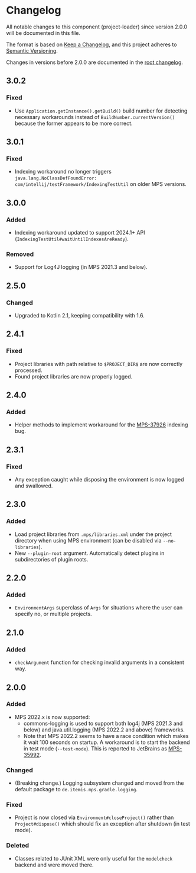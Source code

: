 # Changelog

All notable changes to this component (project-loader) since version 2.0.0 will be documented in this file.

The format is based on [Keep a Changelog](https://keepachangelog.com/en/1.0.0/), and this project adheres
to [Semantic Versioning](https://semver.org/spec/v2.0.0.html).

Changes in versions before 2.0.0 are documented in the [root changelog](../CHANGELOG.md).

## 3.0.2

### Fixed

- Use `Application.getInstance().getBuild()` build number for detecting necessary workarounds instead of
  `BuildNumber.currentVersion()` because the former appears to be more correct.

## 3.0.1

### Fixed

- Indexing workaround no longer triggers `java.lang.NoClassDefFoundError: com/intellij/testFramework/IndexingTestUtil`
  on older MPS versions.

## 3.0.0

### Added

- Indexing workaround updated to support 2024.1+ API (`IndexingTestUtil#waitUntilIndexesAreReady`).

### Removed

- Support for Log4J logging (in MPS 2021.3 and below).

## 2.5.0

### Changed

- Upgraded to Kotlin 2.1, keeping compatibility with 1.6.

## 2.4.1

### Fixed

- Project libraries with path relative to `$PROJECT_DIR$` are now correctly processed.
- Found project libraries are now properly logged.

## 2.4.0

### Added

- Helper methods to implement workaround for
  the [MPS-37926](https://youtrack.jetbrains.com/issue/MPS-37926/Indices-not-built-properly-in-IdeaEnvironment) indexing
  bug.

## 2.3.1

### Fixed

- Any exception caught while disposing the environment is now logged and swallowed.

## 2.3.0

### Added

- Load project libraries from `.mps/libraries.xml` under the project directory when using MPS environment (can be
  disabled via `--no-libraries`).
- New `--plugin-root` argument. Automatically detect plugins in subdirectories of plugin roots.

## 2.2.0

### Added

- `EnvironmentArgs` superclass of `Args` for situations where the user can specify no, or multiple projects.

## 2.1.0

### Added

- `checkArgument` function for checking invalid arguments in a consistent way.

## 2.0.0

### Added

- MPS 2022.x is now supported:
  * commons-logging is used to support both log4j (MPS 2021.3 and below) and java.util.logging (MPS 2022.2 and above)
    frameworks.
  * Note that MPS 2022.2 seems to have a race condition which makes it wait 100 seconds on startup. A workaround is to
    start the backend in test mode (`--test-mode`). This is reported to JetBrains as
    [MPS-35992](https://youtrack.jetbrains.com/issue/MPS-35992/MPSHeadlessPlatformStarter-race-condition-causes-unnecessary-wait).

### Changed

- (Breaking change.) Logging subsystem changed and moved from the default package to `de.itemis.mps.gradle.logging`.

### Fixed

- Project is now closed via `Environment#closeProject()` rather than `Project#dispose()` which should fix an exception
  after shutdown (in test mode).

### Deleted

- Classes related to JUnit XML were only useful for the `modelcheck` backend and were moved there.
